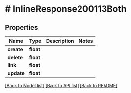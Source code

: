 # # InlineResponse200113Both

## Properties

Name | Type | Description | Notes
------------ | ------------- | ------------- | -------------
**create** | **float** |  |
**delete** | **float** |  |
**link** | **float** |  |
**update** | **float** |  |

[[Back to Model list]](../../README.md#models) [[Back to API list]](../../README.md#endpoints) [[Back to README]](../../README.md)
